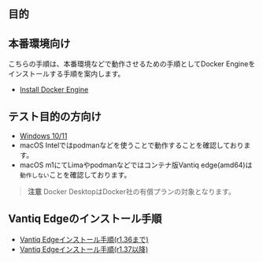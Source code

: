 ## 目的

## 本番環境向け

こちらの手順は、本番環境などで動作させるための手順としてDocker Engineをインストールする手順を案内します。

- [Install Docker Engine](https://docs.docker.com/engine/install/)

## テスト目的の方向け

- [Windows 10/11](https://github.com/fujitake/vantiq-related/blob/main/vantiq-introduction/infrastructure-cloud/vantiqedge-on-windows/readme.md)
- macOS Intelではpodmanなどを使うことで動作することを確認しております。
- macOS m1にてLimaやpodmanなどではコンテナ版Vantiq edge(amd64)は`動作しない`ことを確認しております。

> **注意**
> Docker DesktopはDocker社の有償プランの対象となります。


## Vantiq Edgeのインストール手順

- [Vantiq Edgeインストール手順(r1.36まで)](https://community.vantiq.com/wp-content/uploads/2022/06/edge-install-ja-2.html)
- [Vantiq Edgeインストール手順(r1.37以降)](./docs/jp/setup_vantiq_edge_r137_w_LLM.md)
